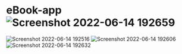 # eBook-app![Screenshot 2022-06-14 192659](https://user-images.githubusercontent.com/88105077/184643541-b597252e-48c1-41c3-a27d-b58b7d04c997.png)
![Screenshot 2022-06-14 192516](https://user-images.githubusercontent.com/88105077/184643549-2c05cdf0-480f-4921-892f-07eef550ee98.png)
![Screenshot 2022-06-14 192606](https://user-images.githubusercontent.com/88105077/184643554-89ef669f-70a9-47c5-9630-4ccec535984b.png)
![Screenshot 2022-06-14 192632](https://user-images.githubusercontent.com/88105077/184643560-a9dcc7ee-95b9-4f96-9f55-5cbc0c20fa5f.png)
